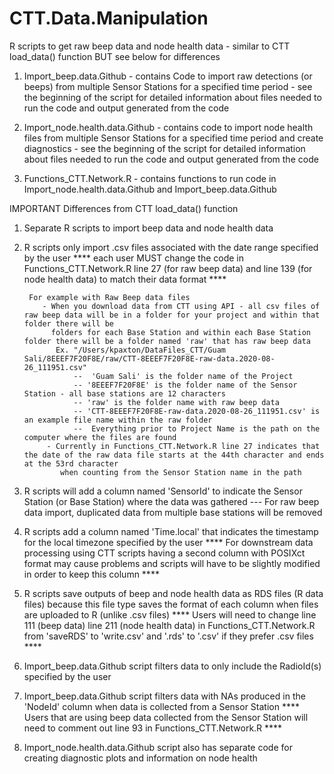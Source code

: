 # CTT.Data.Manipulation

R scripts to get raw beep data and node health data - similar to CTT load_data() function BUT see below for differences
1. Import_beep.data.Github - contains Code to import raw detections (or beeps) from multiple Sensor Stations for a specified time period
                           - see the beginning of the script for detailed information about files needed to run the code and output generated from the code

2. Import_node.health.data.Github - contains code to import node health files from multiple Sensor Stations for a specified time period and create diagnostics
                                  - see the beginning of the script for detailed information about files needed to run the code and output generated from the code

3. Functions_CTT.Network.R - contains functions to run code in Import_node.health.data.Github and Import_beep.data.Github


IMPORTANT Differences from CTT load_data() function
1. Separate R scripts to import beep data and node health data

2. R scripts only import .csv files associated with the date range specified by the user 
    **** each user MUST change the code in Functions_CTT.Network.R line 27 (for raw beep data) and line 139 (for node health data) to match their data format ****
  
        For example with Raw Beep data files
           - When you download data from CTT using API - all csv files of raw beep data will be in a folder for your project and within that folder there will be  
             folders for each Base Station and within each Base Station folder there will be a folder named 'raw' that has raw beep data
              Ex. "/Users/kpaxton/DataFiles_CTT/Guam Sali/8EEEF7F20F8E/raw/CTT-8EEEF7F20F8E-raw-data.2020-08-26_111951.csv"
                  --  'Guam Sali' is the folder name of the Project
                  -- '8EEEF7F20F8E' is the folder name of the Sensor Station - all base stations are 12 characters
                  -- 'raw' is the folder name with raw beep data 
                  -- 'CTT-8EEEF7F20F8E-raw-data.2020-08-26_111951.csv' is an example file name within the raw folder
                  --  Everything prior to Project Name is the path on the computer where the files are found
            - Currently in Functions_CTT.Network.R line 27 indicates that the date of the raw data file starts at the 44th character and ends at the 53rd character 
               when counting from the Sensor Station name in the path
               
3. R scripts will add a column named 'SensorId' to indicate the Sensor Station (or Base Station) where the data was gathered
    --- For raw beep data import, duplicated data from multiple base stations will be removed
    
4. R scripts add a column named 'Time.local' that indicates the timestamp for the local timezone specified by the user 
    **** For downstream data processing using CTT scripts having a second column with POSIXct format may cause problems and scripts will have to be slightly modified 
       in order to keep this column ****
       
5. R scripts save outputs of beep and node health data as RDS files (R data files) because this file type saves the format of each column when files are uploaded to R (unlike .csv files)
    **** Users will need to change line 111 (beep data) line 211 (node health data) in Functions_CTT.Network.R from 'saveRDS' to  'write.csv' and '.rds' to '.csv' if they prefer .csv files ****
       
6. Import_beep.data.Github script filters data to only include the RadioId(s) specified by the user

7. Import_beep.data.Github script filters data with NAs produced in the 'NodeId' column when data is collected from a Sensor Station
     **** Users that are using beep data collected from the Sensor Station will need to comment out line 93 in Functions_CTT.Network.R ****
     
8. Import_node.health.data.Github script also has separate code for creating diagnostic plots and information on node health
